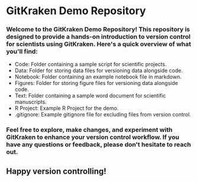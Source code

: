 # GitKraken Demo Repository

### Welcome to the GitKraken Demo Repository! This repository is designed to provide a hands-on introduction to version control for scientists using GitKraken. Here's a quick overview of what you'll find:

   * Code: Folder containing a sample script for scientific projects.
   * Data: Folder for storing data files for versioning data alongside code.
   * Notebook: Folder containing an example notebook file in markdown.
   * Figures: Folder for storing figure files for versioning data alongside code.
   * Text: Folder containing a sample word document for scientific manuscripts.
   * R Project: Example R Project for the demo. 
   * .gitignore: Example gitignore file for excluding files from version control.

### Feel free to explore, make changes, and experiment with GitKraken to enhance your version control workflow. If you have any questions or feedback, please don't hesitate to reach out.

## Happy version controlling!
